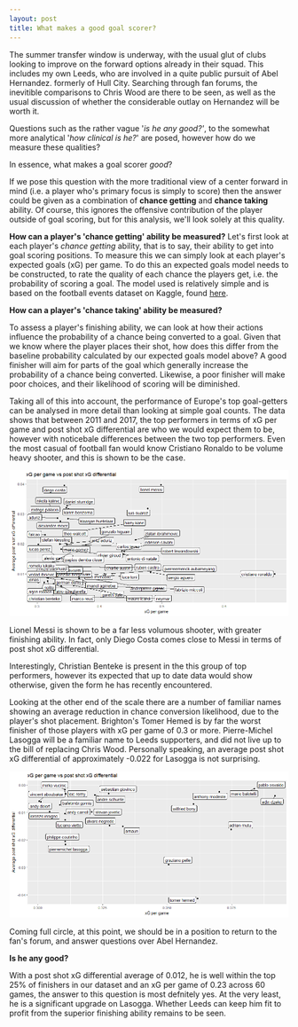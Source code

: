 ```yaml
---
layout: post
title: What makes a good goal scorer?
---
```


The summer transfer window is underway, with the usual glut of clubs looking to improve on the forward options already in their squad. 
This includes my own Leeds, who are involved in a quite public pursuit of Abel Hernandez. formerly of Hull City. Searching  through fan
forums, the inevitible comparisons to Chris Wood are there to be seen, as well as the usual discussion of whether the considerable outlay on Hernandez will be worth it.

Questions such as the rather vague '*is he any good?'*, to the somewhat more analytical '*how clinical is he?*' are posed, however how do we measure these qualities?

In essence, what makes a goal scorer *good*?

If we pose this question with the more traditional view of a center forward in mind (i.e. a player who's primary focus is simply to score) then the answer could be given as a combination of **chance getting**  and **chance taking** ability. Of course, this ignores the offensive contribution of the player outside of goal scoring, but for this analysis, we'll look solely at this quality.

**How can a player's 'chance getting' ability be measured?**
Let's first look at each player's *chance getting* ability, that is to say, their ability to get into goal scoring positions. To measure this we can simply look at each player's expected goals (xG) per game. To do this an expected goals model needs to be constructed, to rate the quality of each chance the players get, i.e. the probability of scoring a goal. The model used is relatively simple and is based on the football events dataset on Kaggle, found [here](https://www.kaggle.com/secareanualin/football-events).

**How can a player's 'chance taking' ability be measured?**

To assess a player's finishing ability, we can look at how their actions influence the probability of a chance being converted to a goal. Given that we know where the player places their shot, how does this differ from the baseline probability calculated by our expected goals model above? A good finisher will aim for parts of the goal which generally increase the probability of a chance being converted. Likewise, a poor finisher will make poor choices, and their likelihood of scoring will be diminished.


Taking all of this into account, the performance of Europe's top goal-getters can be analysed in more detail than looking at simple goal counts. The data shows that between 2011 and 2017, the top performers in terms of xG per game and post shot xG differential are who we would expect them to be, however with noticebale differences between the two top performers. Even the most casual of football fan would know Cristiano Ronaldo to be volume heavy shooter, and this is shown to be the case.

![Img1](/images/xg_finishers.png "graph")

Lionel Messi is shown to be a far less volumous shooter, with greater finishing ability. In fact, only Diego Costa comes close to Messi in terms of post shot xG differential.

Interestingly, Christian Benteke is present in the this group of top performers, however its expected that up to date data would show otherwise, given the form he has recently encountered.

Looking at the other end of the scale there are a number of familiar names showing an average reduction in chance conversion likelihood, due to the player's shot placement. Brighton's Tomer Hemed is by far the worst finisher of those players with xG per game of 0.3 or more. Pierre-Michel Lasogga will be a familiar name to Leeds supporters, and did not live up to the bill of replacing Chris Wood. Personally speaking, an average post shot xG differential of approximately -0.022 for Lasogga is not surprising. 

![Img2](/images/xg_poor_finishers.png "graph")

Coming full circle, at this point, we should be in a position to return to the fan's forum, and answer questions over Abel Hernandez. 

**Is he any good?**

With a post shot xG differential average of 0.012, he is well within the top 25% of finishers in our dataset and an xG per game of 0.23 across 60 games, the answer to this question is most defnitely yes. At the very least, he is a significant upgrade on Lasogga. Whether Leeds can keep him fit to profit from the superior finishing ability remains to be seen.
